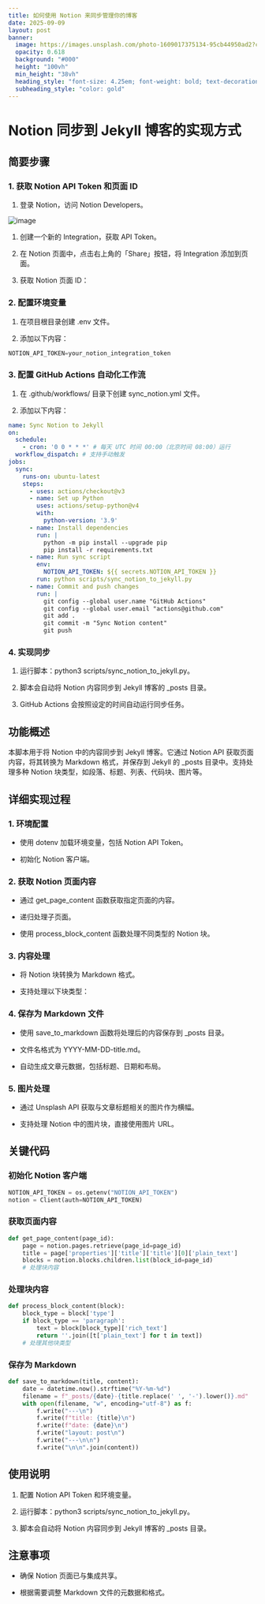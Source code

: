 ```yaml
---
title: 如何使用 Notion 来同步管理你的博客
date: 2025-09-09
layout: post
banner:
  image: https://images.unsplash.com/photo-1609017375134-95cb44950ad2?crop=entropy&cs=tinysrgb&fit=max&fm=jpg&ixid=M3w2OTIwMzJ8MHwxfHJhbmRvbXx8fHx8fHx8fDE3NTc0NTYyMjV8&ixlib=rb-4.1.0&q=80&w=1080
  opacity: 0.618
  background: "#000"
  height: "100vh"
  min_height: "38vh"
  heading_style: "font-size: 4.25em; font-weight: bold; text-decoration: underline"
  subheading_style: "color: gold"
---
```


# Notion 同步到 Jekyll 博客的实现方式

## 简要步骤

### 1. 获取 Notion API Token 和页面 ID

1. 登录 Notion，访问 Notion Developers。

![image](https://prod-files-secure.s3.us-west-2.amazonaws.com/a7a0cc5a-89b9-4cda-8686-1fba0ca52f40/d19c1afe-dea5-4312-9333-786b0ba83054/image.png?X-Amz-Algorithm=AWS4-HMAC-SHA256&X-Amz-Content-Sha256=UNSIGNED-PAYLOAD&X-Amz-Credential=ASIAZI2LB466YM2DKLFP%2F20250909%2Fus-west-2%2Fs3%2Faws4_request&X-Amz-Date=20250909T221704Z&X-Amz-Expires=3600&X-Amz-Security-Token=IQoJb3JpZ2luX2VjEHYaCXVzLXdlc3QtMiJIMEYCIQClMp4l%2Fru4gxOkkwUBfmleB015wbIDbuVKBUWG0AYf7QIhAMAPRZL%2FFF%2BEO6%2FFQIrB2wysK8CR%2BH9zdmQyELBdodPiKogECN%2F%2F%2F%2F%2F%2F%2F%2F%2F%2F%2FwEQABoMNjM3NDIzMTgzODA1IgyF3bQT8rPiHRTeZCoq3AOoy5HD444a20pATFNIbHKtULgcVX%2B2m%2FNHw%2Ft5Jo%2F8oHi1ia79hp3akAUR5lwCmy%2BRyWf%2F21%2FS1BgvRuOfTB7ir1AQranCc4oNcdIFPbMIvg0IKjDyPAQf5zMtYjqrFKvYDyCfT%2BIxHAedROF1rCewnr7CrHSlq%2FV4qQCQbAzt%2Fvz24JukgZU0%2BtNB6mWZN%2BgnN%2FhLQLcAOZ9%2F0pvIH1qtEq3xy8TKtMGKd5%2FetyOgv2O1cObmfQOa9Ky5sX8KomL3jSPztLb4X8c90VCeMc91MittNtNw1enR1rwY42S%2B7HIaN0jmR3uGf%2BsLOwgSTJlBZMjUfh%2Fqc00c2SCZ6VLB8lD7Ocz4E%2F%2Bqe8JUGcnyY%2BairDXX9gebR0%2BgFslBf7nSsHxBtyKkxEuETWDr1YNSCZYLTDCi8k7wWV16QBKwUIHecPKwznI52N82jDGiKT7IcnBHAk7RhOKuu5JqX1eEas%2FQz75aSG5VxuaMgkc6BtW29ZD%2FWwBJ6kbdUQPhw3DDfgpudkRnAQ5fivxfBw46npUtOaikex2BcGkwogBq2unayuGoe7bLaQpoXChKcPC4eZCrnQlcZkZ1DH7YQxyIteVy%2FejMo31Kgx3nattWgLRua%2FIjxOKAkN2E4DD2wILGBjqkARx8ZawSTjF2F1p46X5xBCTbAEaWet6O%2FCW4XH%2BRl%2B%2BgVyArSdrlo%2B4tXryrGoGdIAMCvjp5F9rgYa8BLIpWWDUBGLXkghtJ5pC7zykpIg03n84TBAcw%2FGqExLVl2NCAOm4hkS%2BT6PvbkW7Go2OIMMixMItoyOHzLBdroGTlP2J1345%2Bg1Km%2Fmb7XDB178IixNYqdSwnX%2BG6rea4PRf%2BgPy4Vavf&X-Amz-Signature=bb054a0d5ba81a081706865bd185ab6dce2024a3a7cb63801926d770be67bb83&X-Amz-SignedHeaders=host&x-amz-checksum-mode=ENABLED&x-id=GetObject)

1. 创建一个新的 Integration，获取 API Token。

1. 在 Notion 页面中，点击右上角的「Share」按钮，将 Integration 添加到页面。

1. 获取 Notion 页面 ID：


### 2. 配置环境变量

1. 在项目根目录创建 .env 文件。

1. 添加以下内容：

```javascript
NOTION_API_TOKEN=your_notion_integration_token
```

### 3. 配置 GitHub Actions 自动化工作流

1. 在 .github/workflows/ 目录下创建 sync_notion.yml 文件。

1. 添加以下内容：

```yaml
name: Sync Notion to Jekyll
on:
  schedule:
    - cron: '0 0 * * *' # 每天 UTC 时间 00:00（北京时间 08:00）运行
  workflow_dispatch: # 支持手动触发
jobs:
  sync:
    runs-on: ubuntu-latest
    steps:
      - uses: actions/checkout@v3
      - name: Set up Python
        uses: actions/setup-python@v4
        with:
          python-version: '3.9'
      - name: Install dependencies
        run: |
          python -m pip install --upgrade pip
          pip install -r requirements.txt
      - name: Run sync script
        env:
          NOTION_API_TOKEN: ${{ secrets.NOTION_API_TOKEN }}
        run: python scripts/sync_notion_to_jekyll.py
      - name: Commit and push changes
        run: |
          git config --global user.name "GitHub Actions"
          git config --global user.email "actions@github.com"
          git add .
          git commit -m "Sync Notion content"
          git push
```

### 4. 实现同步

1. 运行脚本：python3 scripts/sync_notion_to_jekyll.py。

1. 脚本会自动将 Notion 内容同步到 Jekyll 博客的 _posts 目录。

1. GitHub Actions 会按照设定的时间自动运行同步任务。

## 功能概述

本脚本用于将 Notion 中的内容同步到 Jekyll 博客。它通过 Notion API 获取页面内容，将其转换为 Markdown 格式，并保存到 Jekyll 的 _posts 目录中。支持处理多种 Notion 块类型，如段落、标题、列表、代码块、图片等。

## 详细实现过程

### 1. 环境配置

- 使用 dotenv 加载环境变量，包括 Notion API Token。

- 初始化 Notion 客户端。

### 2. 获取 Notion 页面内容

- 通过 get_page_content 函数获取指定页面的内容。

- 递归处理子页面。

- 使用 process_block_content 函数处理不同类型的 Notion 块。

### 3. 内容处理

- 将 Notion 块转换为 Markdown 格式。

- 支持处理以下块类型：


### 4. 保存为 Markdown 文件

- 使用 save_to_markdown 函数将处理后的内容保存到 _posts 目录。

- 文件名格式为 YYYY-MM-DD-title.md。

- 自动生成文章元数据，包括标题、日期和布局。

### 5. 图片处理

- 通过 Unsplash API 获取与文章标题相关的图片作为横幅。

- 支持处理 Notion 中的图片块，直接使用图片 URL。

## 关键代码

### 初始化 Notion 客户端

```python
NOTION_API_TOKEN = os.getenv("NOTION_API_TOKEN")
notion = Client(auth=NOTION_API_TOKEN)
```

### 获取页面内容

```python
def get_page_content(page_id):
    page = notion.pages.retrieve(page_id=page_id)
    title = page['properties']['title']['title'][0]['plain_text']
    blocks = notion.blocks.children.list(block_id=page_id)
    # 处理块内容
```

### 处理块内容

```python
def process_block_content(block):
    block_type = block['type']
    if block_type == 'paragraph':
        text = block[block_type]['rich_text']
        return ''.join([t['plain_text'] for t in text])
    # 处理其他块类型
```

### 保存为 Markdown

```python
def save_to_markdown(title, content):
    date = datetime.now().strftime("%Y-%m-%d")
    filename = f"_posts/{date}-{title.replace(' ', '-').lower()}.md"
    with open(filename, "w", encoding="utf-8") as f:
        f.write("---\n")
        f.write(f"title: {title}\n")
        f.write(f"date: {date}\n")
        f.write("layout: post\n")
        f.write("---\n\n")
        f.write("\n\n".join(content))
```

## 使用说明

1. 配置 Notion API Token 和环境变量。

1. 运行脚本：python3 scripts/sync_notion_to_jekyll.py。

1. 脚本会自动将 Notion 内容同步到 Jekyll 博客的 _posts 目录。

## 注意事项

- 确保 Notion 页面已与集成共享。

- 根据需要调整 Markdown 文件的元数据和格式。